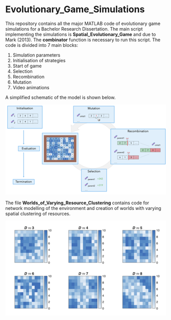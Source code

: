 # Evolutionary_Game_Simulations

This repository contains all the major MATLAB code of evolutionary game simulations for a Bachelor Research Dissertation. The main script implementing the simulations is **Spatial_Evolutionary_Game** and due to Mark (2013). The **combinator** function is necessary to run this script. The code is divided into 7 main blocks:
1. Simulation parameters
2. Initialisation of strategies
3. Start of game
5. Selection
6. Recombination
7. Mutation
8. Video animations

A simplified schematic of the model is shown below.

![alt text](https://github.com/FrancescoInnocenti/Evolutionary-Game-Simulations/blob/main/Model_Schematic.png)

The file **Worlds_of_Varying_Resource_Clustering** contains code for network modelling of the environment and creation of worlds with varying spatial clustering of resources.

![alt text](https://github.com/FrancescoInnocenti/Evolutionary-Game-Simulations/blob/main/Resource_Clustering_Figure.png)
